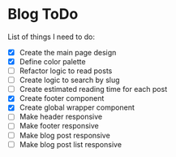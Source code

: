 # Blog ToDo

List of things I need to do:

- [X] Create the main page design
- [X] Define color palette
- [ ] Refactor logic to read posts
- [ ] Create logic to search by slug
- [ ] Create estimated reading time for each post
- [X] Create footer component
- [X] Create global wrapper component
- [ ] Make header responsive
- [ ] Make footer responsive
- [ ] Make blog post responsive
- [ ] Make blog post list responsive
